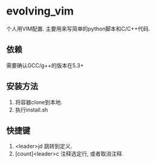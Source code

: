# evolving_vim
个人用VIM配置. 主要用来写简单的python脚本和C/C++代码.

## 依赖
需要确认GCC/g++的版本在5.3+

## 安装方法
1. 将容器clone到本地.
2. 执行install.sh

## 快捷键
1. \<leader\>jd 跳转到定义.
2. [count]\<leader\>c<space> 注释选定行, 或者取消注释.
